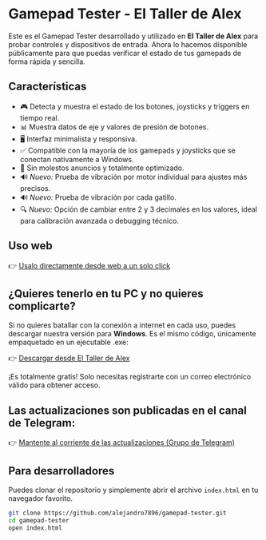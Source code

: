 # Gamepad Tester - El Taller de Alex

Este es el Gamepad Tester desarrollado y utilizado en **El Taller de Alex** para probar controles y dispositivos de entrada. Ahora lo hacemos disponible públicamente para que puedas verificar el estado de tus gamepads de forma rápida y sencilla.

## Características

- 🎮 Detecta y muestra el estado de los botones, joysticks y triggers en tiempo real.
- 📊 Muestra datos de eje y valores de presión de botones.
- 🖥️ Interfaz minimalista y responsiva.
- ✅ Compatible con la mayoría de los gamepads y joysticks que se conectan nativamente a Windows.
- 🚫 Sin molestos anuncios y totalmente optimizado.
- 🔊 *Nuevo:* Prueba de vibración por motor individual para ajustes más precisos.
- 🔊 *Nuevo:* Prueba de vibración por cada gatillo.
- 🔍 *Nuevo:* Opción de cambiar entre 2 y 3 decimales en los valores, ideal para calibración avanzada o debugging técnico.

## Uso web

👉 [Usalo directamente desde web a un solo click](https://alejandro7896.github.io/gamepad-tester/)

## ¿Quieres tenerlo en tu PC y no quieres complicarte?

Si no quieres batallar con la conexión a internet en cada uso, puedes descargar nuestra versión para **Windows**. Es el mismo código, únicamente empaquetado en un ejecutable .exe:

👉 [Descargar desde El Taller de Alex](https://www.eltallerdealex.com.mx/gamepad_tester)

¡Es totalmente gratis! Solo necesitas registrarte con un correo electrónico válido para obtener acceso.

## Las actualizaciones son publicadas en el canal de Telegram:

👉 [Mantente al corriente de las actualizaciones (Grupo de Telegram)](https://t.me/GamepadTester)

## Para desarrolladores

Puedes clonar el repositorio y simplemente abrir el archivo `index.html` en tu navegador favorito.

```bash
git clone https://github.com/alejandro7896/gamepad-tester.git
cd gamepad-tester
open index.html
```
